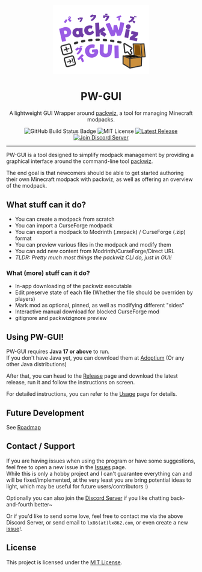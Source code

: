 <div align="center">
    <img src="./assets/pwgui_logo.svg" width="256" alt="PW-GUI Logo">    
    <h1>PW-GUI</h1>
    <p>A lightweight GUI Wrapper around <a href="https://github.com/packwiz/packwiz">packwiz</a>, a tool for managing Minecraft modpacks.</p>
    <img alt="GitHub Build Status Badge" src="https://github.com/Kenny-Hui/PW-GUI/actions/workflows/build.yml/badge.svg">
    <img alt="MIT License" src="https://img.shields.io/github/license/Kenny-Hui/PW-GUI">
    <a href="https://github.com/Kenny-Hui/PW-GUI/releases"><img alt="Latest Release" src="https://img.shields.io/github/v/release/Kenny-Hui/PW-GUI"></a>
    <a href="https://discord.gg/jzbhWEBFPx"><img alt="Join Discord Server" src="https://img.shields.io/discord/1257225868292653087"></a>
</div>

---

PW-GUI is a tool designed to simplify modpack management by providing a graphical interface around the command-line tool [packwiz](https://packwiz.infra.link).

The end goal is that newcomers should be able to get started authoring their own Minecraft modpack with packwiz, as well as offering an overview of the modpack.

## What stuff can it do?
- You can create a modpack from scratch
- You can import a CurseForge modpack
- You can export a modpack to Modrinth (.mrpack) / CurseForge (.zip) format
- You can preview various files in the modpack and modify them
- You can add new content from Modrinth/CurseForge/Direct URL
- *TLDR: Pretty much most things the packwiz CLI do, just in GUI!*

### What (more) stuff can it do?
- In-app downloading of the packwiz executable
- Edit preserve state of each file (Whether the file should be overriden by players)
- Mark mod as optional, pinned, as well as modifying different "sides"
- Interactive manual download for blocked CurseForge mod
- gitignore and packwizignore preview

## Using PW-GUI!
PW-GUI requires **Java 17 or above** to run.  
If you don't have Java yet, you can download them at [Adoptium](https://adoptium.net) (Or any other Java distributions)

After that, you can head to the [Release](https://github.com/Kenny-Hui/PW-GUI/releases) page and download the latest release, run it and follow the instructions on screen.  

For detailed instructions, you can refer to the [Usage](./docs/Usage.md) page for details.

## Future Development
See [Roadmap](./docs/Roadmap.md)

## Contact / Support
If you are having issues when using the program or have some suggestions, feel free to open a new issue in the [Issues](https://github.com/Kenny-Hui/PW-GUI/issues) page.  
While this is only a hobby project and I can't guarantee everything can and will be fixed/implemented, at the very least you are bring potential ideas to light, which may be useful for future users/contributors :)

Optionally you can also join the [Discord Server](https://discord.gg/jzbhWEBFPx) if you like chatting back-and-fourth better~

Or if you'd like to send some love, feel free to contact me via the above Discord Server, or send email to `lx86(at)lx862.com`, or even create a new [issue](https://github.com/Kenny-Hui/PW-GUI/issues)!.

## License
This project is licensed under the [MIT License](./LICENSE).